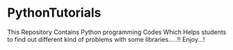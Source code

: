 # PythonTutorials
This Repository Contains Python programming Codes Which Helps students to find out different kind of problems with some libraries.....!!
Enjoy...!

